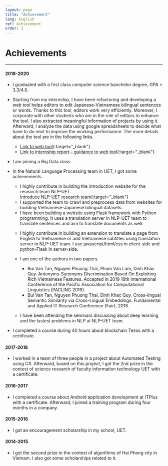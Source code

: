 ```yaml
---
layout: page
title: "Achievement"
lang: English
ref: Achievement
order: 3
---
```

# Achievements
---

#### 2018-2020
* I graduated with a first class computer science banchelor degree, GPA = 3.3/4.0.
* Starting from my internship, I have been refactoring and developing a web tool helps editors to edit Japanese-Vietnamese bilingual sentences or words. Thanks to this tool, editors work very efficiently. Moreover, I corporate with other students who are in the role of editors to enhance the tool. I also extracted meaningful information of projects by using it. Afterward, I analyze the data using google spreadsheets to decide what have to do next to improve the working performance. The more details about the tool are in the following links. 
    * [Link to web tool](http://ngulieu.dichmay.vn:8888/){:target="_blank"} 
    * [Link to internship report - guidance to web tool](https://drive.google.com/file/d/1pcfHZEsMSg7HKkSC_BkELBJZeas5uZoi/view?usp=sharing){:target="_blank"}

* I am joining a Big Data class.
* In the Natural Language Processing team in UET, I got some achievements. 
    * I highly contribute in building the introduction website for the research team NLP-UET.  
      [Introduce NLP-UET research team](https://uetnlp.github.io/en/Introduction/){:target="_blank"} 
    * I supported the team to crawl and preprocess data from websites for building Vietnamese-Japanese bilingual datasets.
    * I have been building a website using Flask framework with Python programming. It uses a translation server in NLP-UET team to translate sentences and aim to translate documents as well. 
    <!-- [Link app](https://nmtuet.ddnsfree.com/login_interface/){:target="_blank"} -->
    <!-- [Link guidances](https://nmtuet.ddnsfree.com/login_interface/){:target="_blank"} -->
    * I highly contribute in building an extension to translate a page from English to Vietnamese or add Vietnamese subtitles using translation server in NLP-UET team. I use javascript/html/css in client-side and python-Flask in server-side. 
    * I am one of the authors in two papers. 
        * Bui Van Tan, Nguyen Phuong Thai, Pham Van Lam, Dinh Khac Quy. Antonyms-Synonyms Discrimination Based On Exploiting Rich Vietnamese Features. Accepted in 2019 16th International Conference of the Pacific Association for Computational Linguistics (PACLING 2019). 
        * Bui Van Tan, Nguyen Phuong Thai, Dinh Khac Quy. Cross-lingual Semantic
        Similarity via Cross-Lingual Embeddings. Fundamental and Applied IT Research
        Conference (Fair), 2018.  
        
    * I have been attending the seminars discussing about deep learning and the lastest problems in NLP at NLP-UET team.
* I completed a course during 40 hours about blockchain Tezos with a certificate.
 
#### 2017-2018
* I worked in a team of three people in a project about Automated Testing using C#. Afterward, based on this project, I got the 2nd prize in the contest of science research of faculty information technology UET with a certificate.

#### 2016-2017
* I completed a course about Android application development at ITPlus with a certificate. Afterward, I joined a training program during four months in a company.

#### 2015-2016
* I got an encouragement scholarship in my school, UET.

#### 2014-2015
* I got the second prize in the contest of algorithms of Hai Phong city in Vietnam. I also got some scholarships related to it.









